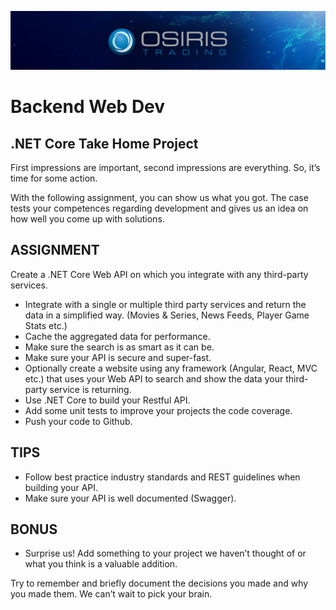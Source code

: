 ![Osiris Banner](https://github.com/osiristradingza/backend-web-takehome-project/blob/main/osiris.PNG?raw=true)
# Backend Web Dev

## .NET Core Take Home Project

First impressions are important, second impressions are everything. So, it’s time for some
action.

With the following assignment, you can show us what you got. The case tests your
competences regarding development and gives us an idea on how well you come up with
solutions.

## ASSIGNMENT

Create a .NET Core Web API on which you integrate with any third-party services.

- Integrate with a single or multiple third party services and return the data in a simplified
    way. (Movies & Series, News Feeds, Player Game Stats etc.)
- Cache the aggregated data for performance.
- Make sure the search is as smart as it can be.
- Make sure your API is secure and super-fast.
- Optionally create a website using any framework (Angular, React, MVC etc.) that uses
    your Web API to search and show the data your third-party service is returning.
- Use .NET Core to build your Restful API.
- Add some unit tests to improve your projects the code coverage.
- Push your code to Github.

## TIPS

- Follow best practice industry standards and REST guidelines when building your API.
- Make sure your API is well documented (Swagger).

## BONUS

- Surprise us! Add something to your project we haven’t thought of or what you think is a
    valuable addition.

Try to remember and briefly document the decisions you made and why you made them. We
can’t wait to pick your brain.


